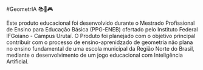 #GeometrIA 📚🤖🎮

Este produto educacional foi desenvolvido durante o Mestrado Profissional de Ensino para Educação Básica (PPG-ENEB) ofertado pelo Instituto Federal IFGoiano - Campus Urutaí. O Produto foi planejado com o objetivo principal contribuir com o processo de ensino-aprenidzado de geometria não plana no ensino fundamental de uma escola municipal da Região Norte do Brasil, mediante o desenvolvimento de um jogo educacional com Inteligência Artificial.


